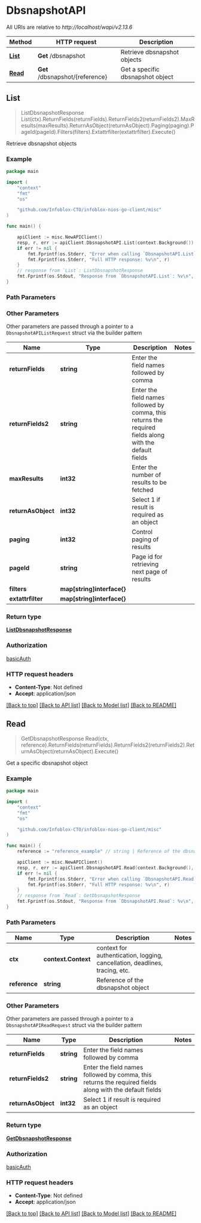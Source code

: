 # DbsnapshotAPI

All URIs are relative to *http://localhost/wapi/v2.13.6*

Method | HTTP request | Description
------------- | ------------- | -------------
[**List**](DbsnapshotAPI.md#List) | **Get** /dbsnapshot | Retrieve dbsnapshot objects
[**Read**](DbsnapshotAPI.md#Read) | **Get** /dbsnapshot/{reference} | Get a specific dbsnapshot object



## List

> ListDbsnapshotResponse List(ctx).ReturnFields(returnFields).ReturnFields2(returnFields2).MaxResults(maxResults).ReturnAsObject(returnAsObject).Paging(paging).PageId(pageId).Filters(filters).Extattrfilter(extattrfilter).Execute()

Retrieve dbsnapshot objects



### Example

```go
package main

import (
	"context"
	"fmt"
	"os"

	"github.com/Infoblox-CTO/infoblox-nios-go-client/misc"
)

func main() {

	apiClient := misc.NewAPIClient()
	resp, r, err := apiClient.DbsnapshotAPI.List(context.Background()).Execute()
	if err != nil {
		fmt.Fprintf(os.Stderr, "Error when calling `DbsnapshotAPI.List``: %v\n", err)
		fmt.Fprintf(os.Stderr, "Full HTTP response: %v\n", r)
	}
	// response from `List`: ListDbsnapshotResponse
	fmt.Fprintf(os.Stdout, "Response from `DbsnapshotAPI.List`: %v\n", resp)
}
```

### Path Parameters



### Other Parameters

Other parameters are passed through a pointer to a `DbsnapshotAPIListRequest` struct via the builder pattern


Name | Type | Description  | Notes
------------- | ------------- | ------------- | -------------
**returnFields** | **string** | Enter the field names followed by comma | 
**returnFields2** | **string** | Enter the field names followed by comma, this returns the required fields along with the default fields | 
**maxResults** | **int32** | Enter the number of results to be fetched | 
**returnAsObject** | **int32** | Select 1 if result is required as an object | 
**paging** | **int32** | Control paging of results | 
**pageId** | **string** | Page id for retrieving next page of results | 
**filters** | **map[string]interface{}** |  | 
**extattrfilter** | **map[string]interface{}** |  | 

### Return type

[**ListDbsnapshotResponse**](ListDbsnapshotResponse.md)

### Authorization

[basicAuth](../README.md#basicAuth)

### HTTP request headers

- **Content-Type**: Not defined
- **Accept**: application/json

[[Back to top]](#) [[Back to API list]](../README.md#documentation-for-api-endpoints)
[[Back to Model list]](../README.md#documentation-for-models)
[[Back to README]](../README.md)


## Read

> GetDbsnapshotResponse Read(ctx, reference).ReturnFields(returnFields).ReturnFields2(returnFields2).ReturnAsObject(returnAsObject).Execute()

Get a specific dbsnapshot object



### Example

```go
package main

import (
	"context"
	"fmt"
	"os"

	"github.com/Infoblox-CTO/infoblox-nios-go-client/misc"
)

func main() {
	reference := "reference_example" // string | Reference of the dbsnapshot object

	apiClient := misc.NewAPIClient()
	resp, r, err := apiClient.DbsnapshotAPI.Read(context.Background(), reference).Execute()
	if err != nil {
		fmt.Fprintf(os.Stderr, "Error when calling `DbsnapshotAPI.Read``: %v\n", err)
		fmt.Fprintf(os.Stderr, "Full HTTP response: %v\n", r)
	}
	// response from `Read`: GetDbsnapshotResponse
	fmt.Fprintf(os.Stdout, "Response from `DbsnapshotAPI.Read`: %v\n", resp)
}
```

### Path Parameters


Name | Type | Description  | Notes
------------- | ------------- | ------------- | -------------
**ctx** | **context.Context** | context for authentication, logging, cancellation, deadlines, tracing, etc.
**reference** | **string** | Reference of the dbsnapshot object | 

### Other Parameters

Other parameters are passed through a pointer to a `DbsnapshotAPIReadRequest` struct via the builder pattern


Name | Type | Description  | Notes
------------- | ------------- | ------------- | -------------
**returnFields** | **string** | Enter the field names followed by comma | 
**returnFields2** | **string** | Enter the field names followed by comma, this returns the required fields along with the default fields | 
**returnAsObject** | **int32** | Select 1 if result is required as an object | 

### Return type

[**GetDbsnapshotResponse**](GetDbsnapshotResponse.md)

### Authorization

[basicAuth](../README.md#basicAuth)

### HTTP request headers

- **Content-Type**: Not defined
- **Accept**: application/json

[[Back to top]](#) [[Back to API list]](../README.md#documentation-for-api-endpoints)
[[Back to Model list]](../README.md#documentation-for-models)
[[Back to README]](../README.md)

